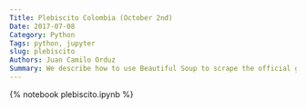 ```yaml
---
Title: Plebiscito Colombia (October 2nd)
Date: 2017-07-08
Category: Python
Tags: python, jupyter
slug: plebiscito
Authors: Juan Camilo Orduz
Summary: We describe how to use Beautiful Soup to scrape the official goverment website in order to get the results of the peace referendum  in Colombia.
---
```


{% notebook plebiscito.ipynb %}